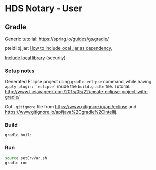 # HDS Notary - User

## Gradle

Generic tutorial: <https://spring.io/guides/gs/gradle/>

pteidlibj.jar: [How to include local .jar as dependency.](https://stackoverflow.com/questions/20700053/how-to-add-local-jar-file-dependency-to-build-gradle-file)

[Include local library](https://developer.android.com/studio/build/dependencies) (security)

### Setup notes

Generated Eclipse project using `gradle eclipse` command, while having `apply plugin: 'eclipse'` inside the `build.gradle` file. Tutorial: <http://www.thejavageek.com/2015/05/22/create-eclipse-project-with-gradle/>

Got `.gitignore` file from <https://www.gitignore.io/api/eclipse> and <https://www.gitignore.io/api/java%2Cgradle%2Cintellij>.

### Build

```sh
gradle build
```

### Run

```sh
source setEnvVar.sh
gradle run
```
